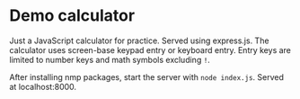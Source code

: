 # Demo calculator

Just a JavaScript calculator for practice. Served using express.js. The
calculator uses screen-base keypad entry or keyboard entry. Entry keys are
limited to number keys and math symbols excluding `!`.

After installing nmp packages, start the server with `node index.js`. Served at localhost:8000.
